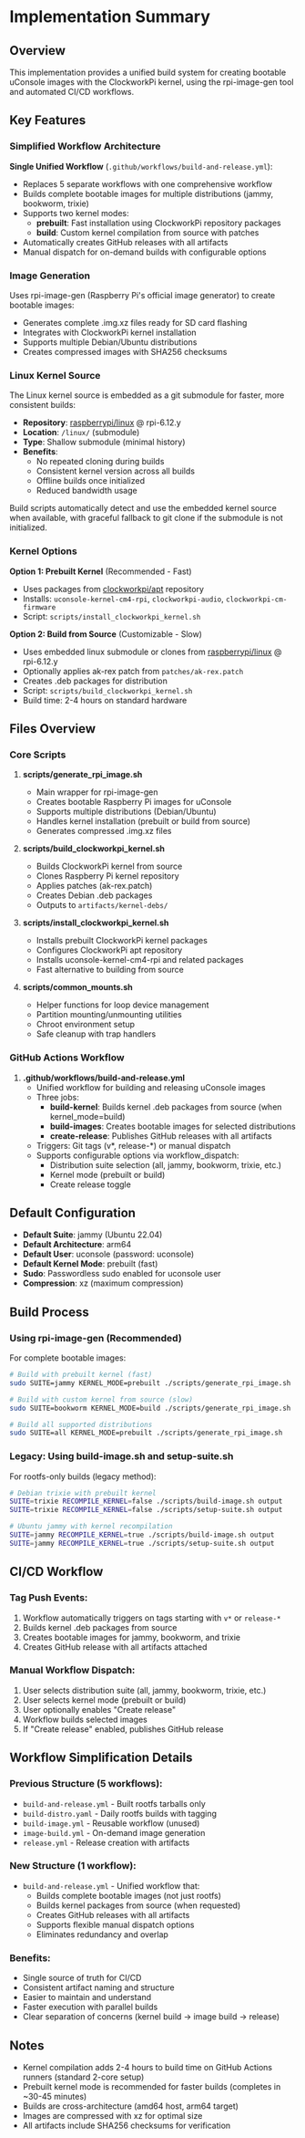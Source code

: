 # Implementation Summary

## Overview

This implementation provides a unified build system for creating bootable uConsole images with the ClockworkPi kernel, using the rpi-image-gen tool and automated CI/CD workflows.

## Key Features

### Simplified Workflow Architecture

**Single Unified Workflow** (`.github/workflows/build-and-release.yml`):
- Replaces 5 separate workflows with one comprehensive workflow
- Builds complete bootable images for multiple distributions (jammy, bookworm, trixie)
- Supports two kernel modes:
  - **prebuilt**: Fast installation using ClockworkPi repository packages
  - **build**: Custom kernel compilation from source with patches
- Automatically creates GitHub releases with all artifacts
- Manual dispatch for on-demand builds with configurable options

### Image Generation

Uses rpi-image-gen (Raspberry Pi's official image generator) to create bootable images:
- Generates complete .img.xz files ready for SD card flashing
- Integrates with ClockworkPi kernel installation
- Supports multiple Debian/Ubuntu distributions
- Creates compressed images with SHA256 checksums

### Linux Kernel Source

The Linux kernel source is embedded as a git submodule for faster, more consistent builds:
- **Repository**: [raspberrypi/linux](https://github.com/raspberrypi/linux) @ rpi-6.12.y
- **Location**: `/linux/` (submodule)
- **Type**: Shallow submodule (minimal history)
- **Benefits**: 
  - No repeated cloning during builds
  - Consistent kernel version across all builds
  - Offline builds once initialized
  - Reduced bandwidth usage

Build scripts automatically detect and use the embedded kernel source when available, with graceful fallback to git clone if the submodule is not initialized.

### Kernel Options

**Option 1: Prebuilt Kernel** (Recommended - Fast)
- Uses packages from [clockworkpi/apt](https://github.com/clockworkpi/apt) repository
- Installs: `uconsole-kernel-cm4-rpi`, `clockworkpi-audio`, `clockworkpi-cm-firmware`
- Script: `scripts/install_clockworkpi_kernel.sh`

**Option 2: Build from Source** (Customizable - Slow)
- Uses embedded linux submodule or clones from [raspberrypi/linux](https://github.com/raspberrypi/linux) @ rpi-6.12.y
- Optionally applies ak-rex patch from `patches/ak-rex.patch`
- Creates .deb packages for distribution
- Script: `scripts/build_clockworkpi_kernel.sh`
- Build time: 2-4 hours on standard hardware

## Files Overview

### Core Scripts

1. **scripts/generate_rpi_image.sh**
   - Main wrapper for rpi-image-gen
   - Creates bootable Raspberry Pi images for uConsole
   - Supports multiple distributions (Debian/Ubuntu)
   - Handles kernel installation (prebuilt or build from source)
   - Generates compressed .img.xz files

2. **scripts/build_clockworkpi_kernel.sh**
   - Builds ClockworkPi kernel from source
   - Clones Raspberry Pi kernel repository
   - Applies patches (ak-rex.patch)
   - Creates Debian .deb packages
   - Outputs to `artifacts/kernel-debs/`

3. **scripts/install_clockworkpi_kernel.sh**
   - Installs prebuilt ClockworkPi kernel packages
   - Configures ClockworkPi apt repository
   - Installs uconsole-kernel-cm4-rpi and related packages
   - Fast alternative to building from source

4. **scripts/common_mounts.sh**
   - Helper functions for loop device management
   - Partition mounting/unmounting utilities
   - Chroot environment setup
   - Safe cleanup with trap handlers

### GitHub Actions Workflow

1. **.github/workflows/build-and-release.yml**
   - Unified workflow for building and releasing uConsole images
   - Three jobs:
     - **build-kernel**: Builds kernel .deb packages from source (when kernel_mode=build)
     - **build-images**: Creates bootable images for selected distributions
     - **create-release**: Publishes GitHub releases with all artifacts
   - Triggers: Git tags (v*, release-*) or manual dispatch
   - Supports configurable options via workflow_dispatch:
     - Distribution suite selection (all, jammy, bookworm, trixie, etc.)
     - Kernel mode (prebuilt or build)
     - Create release toggle

## Default Configuration

- **Default Suite**: jammy (Ubuntu 22.04)
- **Default Architecture**: arm64
- **Default User**: uconsole (password: uconsole)
- **Default Kernel Mode**: prebuilt (fast)
- **Sudo**: Passwordless sudo enabled for uconsole user
- **Compression**: xz (maximum compression)

## Build Process

### Using rpi-image-gen (Recommended)

For complete bootable images:

```bash
# Build with prebuilt kernel (fast)
sudo SUITE=jammy KERNEL_MODE=prebuilt ./scripts/generate_rpi_image.sh

# Build with custom kernel from source (slow)
sudo SUITE=bookworm KERNEL_MODE=build ./scripts/generate_rpi_image.sh

# Build all supported distributions
sudo SUITE=all KERNEL_MODE=prebuilt ./scripts/generate_rpi_image.sh
```

### Legacy: Using build-image.sh and setup-suite.sh

For rootfs-only builds (legacy method):

```bash
# Debian trixie with prebuilt kernel
SUITE=trixie RECOMPILE_KERNEL=false ./scripts/build-image.sh output
SUITE=trixie RECOMPILE_KERNEL=false ./scripts/setup-suite.sh output

# Ubuntu jammy with kernel recompilation
SUITE=jammy RECOMPILE_KERNEL=true ./scripts/build-image.sh output
SUITE=jammy RECOMPILE_KERNEL=true ./scripts/setup-suite.sh output
```

## CI/CD Workflow

### Tag Push Events:
1. Workflow automatically triggers on tags starting with `v*` or `release-*`
2. Builds kernel .deb packages from source
3. Creates bootable images for jammy, bookworm, and trixie
4. Creates GitHub release with all artifacts attached

### Manual Workflow Dispatch:
1. User selects distribution suite (all, jammy, bookworm, trixie, etc.)
2. User selects kernel mode (prebuilt or build)
3. User optionally enables "Create release"
4. Workflow builds selected images
5. If "Create release" enabled, publishes GitHub release

## Workflow Simplification Details

### Previous Structure (5 workflows):
- `build-and-release.yml` - Built rootfs tarballs only
- `build-distro.yaml` - Daily rootfs builds with tagging
- `build-image.yml` - Reusable workflow (unused)
- `image-build.yml` - On-demand image generation
- `release.yml` - Release creation with artifacts

### New Structure (1 workflow):
- `build-and-release.yml` - Unified workflow that:
  - Builds complete bootable images (not just rootfs)
  - Builds kernel packages from source (when requested)
  - Creates GitHub releases with all artifacts
  - Supports flexible manual dispatch options
  - Eliminates redundancy and overlap

### Benefits:
- Single source of truth for CI/CD
- Consistent artifact naming and structure
- Easier to maintain and understand
- Faster execution with parallel builds
- Clear separation of concerns (kernel build → image build → release)

## Notes

- Kernel compilation adds 2-4 hours to build time on GitHub Actions runners (standard 2-core setup)
- Prebuilt kernel mode is recommended for faster builds (completes in ~30-45 minutes)
- Builds are cross-architecture (amd64 host, arm64 target)
- Images are compressed with xz for optimal size
- All artifacts include SHA256 checksums for verification
